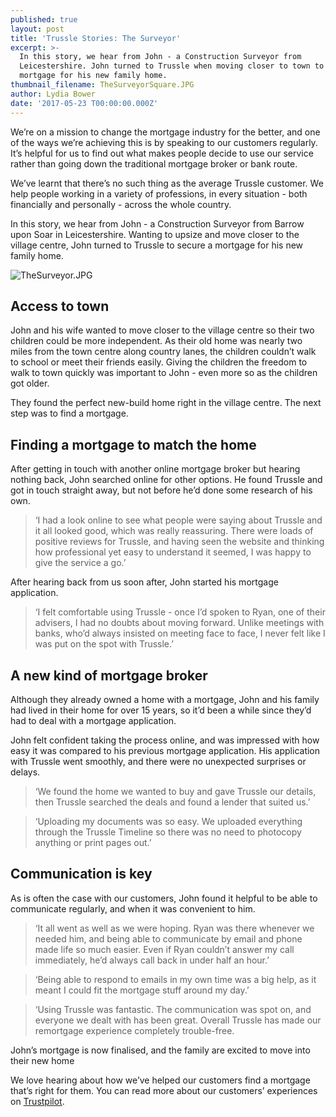 ```yaml
---
published: true
layout: post
title: 'Trussle Stories: The Surveyor'
excerpt: >-
  In this story, we hear from John - a Construction Surveyor from
  Leicestershire. John turned to Trussle when moving closer to town to secure a
  mortgage for his new family home.  
thumbnail_filename: TheSurveyorSquare.JPG
author: Lydia Bower
date: '2017-05-23 T00:00:00.000Z'
---
```

We’re on a mission to change the mortgage industry for the better, and one of the ways we’re achieving this is by speaking to our customers regularly. It’s helpful for us to find out what makes people decide to use our service rather than going down the traditional mortgage broker or bank route.

We’ve learnt that there’s no such thing as the average Trussle customer. We help people working in a variety of professions, in every situation - both financially and personally - across the whole country.

In this story, we hear from John - a Construction Surveyor from Barrow upon Soar in Leicestershire. Wanting to upsize and move closer to the village centre, John turned to Trussle to secure a mortgage for his new family home. 

![TheSurveyor.JPG]({{site.baseurl}}/images/post_images/TheSurveyor.JPG)

## Access to town
John and his wife wanted to move closer to the village centre so their two children could be more independent. As their old home was nearly two miles from the town centre along country lanes, the children couldn’t walk to school or meet their friends easily. Giving the children the freedom to walk to town quickly was important to John - even more so as the children got older. 

They found the perfect new-build home right in the village centre. The next step was to find a mortgage.  


## Finding a mortgage to match the home
After getting in touch with another online mortgage broker but hearing nothing back, John searched online for other options. He found Trussle and got in touch straight away, but not before he’d done some research of his own.

> ‘I had a look online to see what people were saying about Trussle and it all looked good, which was really reassuring. There were loads of positive reviews for Trussle, and having seen the website and thinking how professional yet easy to understand it seemed, I was happy to give the service a go.’  

After hearing back from us soon after, John started his mortgage application. 

> ‘I felt comfortable using Trussle - once I’d spoken to Ryan, one of their advisers, I had no doubts about moving forward. Unlike meetings with banks, who’d always insisted on meeting face to face, I never felt like I was put on the spot with Trussle.’


## A new kind of mortgage broker
Although they already owned a home with a mortgage, John and his family had lived in their home for over 15 years, so it’d been a while since they’d had to deal with a mortgage application. 

John felt confident taking the process online, and was impressed with how easy it was compared to his previous mortgage application. His application with Trussle went smoothly, and there were no unexpected surprises or delays. 

> ‘We found the home we wanted to buy and gave Trussle our details, then Trussle searched the deals and found a lender that suited us.’ 

> ‘Uploading my documents was so easy. We uploaded everything through the Trussle Timeline so there was no need to photocopy anything or print pages out.’


## Communication is key
As is often the case with our customers, John found it helpful to be able to communicate regularly, and when it was convenient to him.

> ‘It all went as well as we were hoping. Ryan was there whenever we needed him, and being able to communicate by email and phone made life so much easier. Even if Ryan couldn’t answer my call immediately, he’d always call back in under half an hour.’

> ‘Being able to respond to emails in my own time was a big help, as it meant I could fit the mortgage stuff around my day.’

> ‘Using Trussle was fantastic. The communication was spot on, and everyone we dealt with has been great. Overall Trussle has made our remortgage experience completely trouble-free.

John’s mortgage is now finalised, and the family are excited to move into their new home

We love hearing about how we’ve helped our customers find a mortgage that’s right for them. You can read more about our customers’ experiences on [Trustpilot](https://www.trustpilot.com/review/trussle.com).

